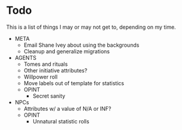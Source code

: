 # Todo
This is a list of things I may or may not get to, depending on my time.

- META
  - Email Shane Ivey about using the backgrounds
  - Cleanup and generalize migrations
- AGENTS
  - Tomes and rituals
  - Other initiative attributes?
  - Willpower roll
  - Move labels out of template for statistics
  - OPINT
    - Secret sanity
- NPCs
  - Attributes w/ a value of N/A or INF?
  - OPINT
    - Unnatural statistic rolls